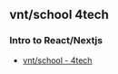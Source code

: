 ## vnt/school 4tech
### Intro to React/Nextjs


-  [vnt/school - 4tech](https://www.venturus.org.br/4tech/)